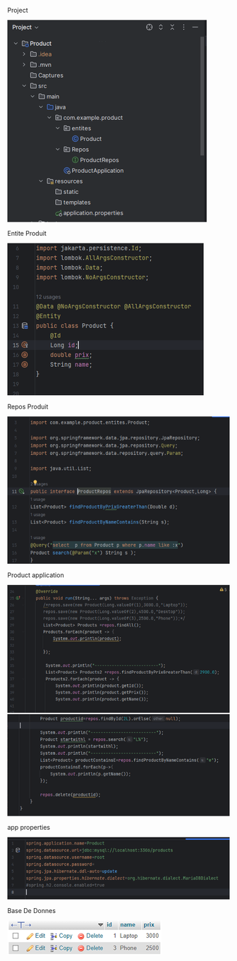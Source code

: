 <p>Project</p>
<img src="Captures/Capture.PNG">
<p>Entite Produit</p>
<img src="Captures/Capture1.PNG">
<p>Repos Produit</p>
<img src="Captures/Capture2.PNG">
<p>Product application</p>
<img src="Captures/Capture3.PNG">
<img src="Captures/Capture4.PNG">
<p>app properties</p>
<img src="Captures/Capture5.PNG">
<p>Base De Donnes</p>
<img src="Captures/Capture6.PNG">